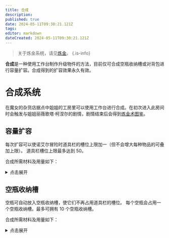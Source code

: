 ```yaml
---
title: 合成
description: 
published: true
date: 2024-05-11T09:30:21.121Z
tags: 
editor: markdown
dateCreated: 2024-05-11T09:30:21.121Z
---
```


> 关于炼金系统，请见[炼金](/zh/alchemy)。
{.is-info}

**合成**是一种使用工作台制作升级物件的方法，目前仅可合成空瓶收纳槽或对背包进行容量扩容。合成得到的扩容效果永久有效。

# 合成系统

在魔女的杂货店据点中姐姐的工房里可以使用工作台进行合成。在初次进入此房间时会触发与姐姐丽薇歌塔·柯涅尔的剧情，剧情结束后会得到[炼金术图鉴](zh/items/field-guide)。

## 容量扩容

每次扩容可以使诺艾尔冒险时道具栏的槽位上限加一（但不会增大每种物品的可叠加上限）。 道具栏槽位上限最多达到 50。

合成所需材料及用量如下：
<details>
  <summary>点击展开</summary>

<div class="table-container"> 

| 合成材料用量 ||||
| 现在的容量 | 魔族的皮肤 | 煤炭 | 黑暗精华  |
| --- | --- | --- | --- |
| 12 | 2 | 2 | 1 |
| 13 | 2 | 2 | 1 |
| 14 | 2 | 3 | 2 |
| 15 | 3 | 4 | 2 |
| 16 | 3 | 4 | 3 |
| 17 | 3 | 5 | 3 |
| 18 | 4 | 6 | 4 |
| 19 | 4 | 6 | 4 |
| 20 | 4 | 7 ✦✦ | 5 |
| 21 | 5 | 8 ✦✦ | 5 |
| 22 | 5 | 8 ✦✦ | 6 |
| 23 | 5 | 9 ✦✦ | 6 |
| 24 | 6 | 10 ✦✦ | 7 |
| 25 | 6 | 10 ✦✦ | 7 |
| 26 | 6 | 11 ✦✦ | 8 ✦✦ |
| 27 | 7 | 12 ✦✦ | 8 ✦✦ |
| 28 | 7 | 12 ✦✦✦ | 9 ✦✦ |
| 29 | 7 | 13 ✦✦✦ | 9 ✦✦ |
| 30 | 8 | 14 ✦✦✦ | 10 ✦✦ |
| 31 | 8 | 14 ✦✦✦ | 10 ✦✦ |
| 32 | 8 | 15 ✦✦✦ | 11 ✦✦ |
| 33 | 9 | 16 ✦✦✦ | 11 ✦✦ |
| 34 | 9 | 16 ✦✦✦ | 12 ✦✦ |
| 35 | 9 | 17 ✦✦✦ | 12 ✦✦ |
| 36 | 10 | 18 ✦✦✦✦ | 13 ✦✦ |
| 37 | 10 | 18 ✦✦✦✦ | 13 ✦✦ |
| 38 | 10 | 19 ✦✦✦✦ | 14 ✦✦ |
| 39 | 11 | 20 ✦✦✦✦ | 14 ✦✦✦ |
| 40 | 11 | 20 ✦✦✦✦ | 15 ✦✦✦ |
| 41 | 11 | 21 ✦✦✦✦ | 15 ✦✦✦ |
| 42 | 12 | 22 ✦✦✦✦ | 16 ✦✦✦ |
| 43 | 12 | 22 ✦✦✦✦ | 16 ✦✦✦ |
| 44 | 12 | 22 ✦✦✦✦✦ | 17 ✦✦✦ |
| 45 | 12 | 22 ✦✦✦✦✦ | 17 ✦✦✦ |
| 46 | 12 | 22 ✦✦✦✦✦ | 18 ✦✦✦ |
| 47 | 12 | 22 ✦✦✦✦✦ | 18 ✦✦✦ |
| 48 | 12 | 22 ✦✦✦✦✦ | 19 ✦✦✦ |
| 49 | 12 | 22 ✦✦✦✦✦ | 19 ✦✦✦ |
| **合计用量** | 291 | 516 | 380 |

  
</div> 

</details>

## 空瓶收纳槽
空瓶可自动放入空瓶收纳槽，使它们不再占用道具栏的槽位。
每个空瓶会占用一个空瓶收纳槽。最多可拥有 10 个空瓶收纳槽。

合成所需材料及用量如下：
<details>
  <summary>点击展开</summary>

<div class="table-container"> 

| 合成材料用量 ||||
| 现在的个数 | 玻璃碎片 | 缓冲材料 | 紫水晶  |
| --- | --- | --- | --- |
| 0 | 3 | 14 | 0 |
| 1 | 3 | 16 | 0 |
| 2 | 4 | 18 | 2 |
| 3 | 4 | 20 | 4 |
| 4 | 5 | 22 ✦✦ | 6 |
| 5 | 5 | 24 ✦✦ | 8 |
| 6 | 6 | 26 ✦✦ | 10 |
| 7 | 6 | 28 ✦✦ | 12 |
| 8 | 7 | 30 ✦✦✦ | 14 |
| 9 | 7 | 32 ✦✦✦ | 16 |
| 合计用量 | 50 | 230 | 72 |
  
</div> 

</details>